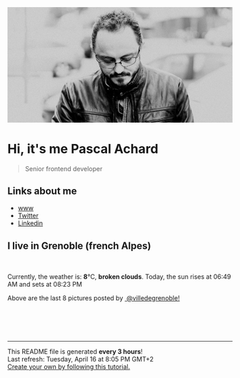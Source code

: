 ![Pascal Achard](./images/photo-pascal-achard.jpg)
# Hi, it's me Pascal Achard
> Senior frontend developer

## Links about me
- [www](https://www.pascal-achard.com)
- [Twitter](https://twitter.com/botmaster)
- [Linkedin](http://www.linkedin.com/in/pascal-achard)


## I live in Grenoble (french Alpes)
<img src="https://openweathermap.org/img/wn/04d@2x.png" alt="">

Currently, the weather is: **8**°C, **broken clouds**.
Today, the sun rises at 06:49 AM and sets at 08:23 PM

Above are the last 8 pictures posted by <a href="https://www.instagram.com/villedegrenoble/" target="_blank"><img alt="" src="https://upload.wikimedia.org/wikipedia/commons/thumb/e/e7/Instagram_logo_2016.svg/1024px-Instagram_logo_2016.svg.png" width="20"/> @villedegrenoble!</a>

<p style="display: flex; flex-wrap: wrap; gap: 20px;">
        <img src="https://cdn1.picuki.com/hosted-by-instagram/q/0exhNuNYnjBGZDHIdN5WmL9I2PwkAQxKKftSQ7e71yJjMBhsLH6QvJA0mpCj4yRwKg5lHDeVeSBk54woU1RQCFoVNETcTrOORT1U6K6fXeahvDNh8ZBikLs1L3EWZHen8ssoXGGpNWwSDv5PHL%7C%7Clo7gX5vrnaSgApjGMMbRAyQlWotfpUrJy9ZRxt+S4jkja45BsLTNZ5momNkgl7NvTryxbCrmifMh6pO9xRLQIhIkL7vuopCu7Lm4rbzMvR2XZhYXCoOELhn7pXBsyqXikXrAEJG0c1FqopxUI9IkqhdiDG7w82q4vk4H2bUdBXG9p+kMjxdKyn36dOF+I2WFglELdyKCUddMMt77zPNSWBdXz7hLiQfzZJrZeC3InWdT9eWCKMvyBEd1e0IRKQa4YhniUpyXoMo%7C%7C63yxiDTEX2zbYWcYm.jpeg" alt="" width="200"/>
        <img src="https://cdn1.picuki.com/hosted-by-instagram/q/0exhNuNYnjBGZDHIdN5WmL9I2PwkAQxKKftSQ7e71yJjMBhsLH6QvJA0mpCl6yRxIwVgFDeSYztj4YItVlpUDj19OUDZSrCOSDxX7aqQV+fN1DZg8JJpkLcxLnYbZH+o%7C%7CsAkUwmYdSgIGaYDG7uo%7C%7CekU5vvwZDIHuDuWNuUtzCVG%7C%7CMm0X51wm8Qf8fTT0FOzv9R3GzNJzWM1eUAmscnbrSgLUbr2O8ti9Pc6FPkKhMZL7e3tnyv2H2g+PVFwFA+cu5+czr5Vwxzmdwo382L6VK12CV0hoGWDpRUQsNgCjrK4Psto3fNlkI%7C%7CmHWVXSE1KhjVP1pe+lX6aJTXv1kRtwGHQyraOefs%7C%7C+7jqCKOzYdy64SvHP5%7C%7CENaNiR1cWL9j7RHL9ZaaSQpt92NkBH7VN1FzivVP7e7ipjENOJTNujgS9Jrx%7C%7CU%7C%7Cix4Lql5kaDmDWfrgw1muiRI5BXzH0M5sbfsBZzQGbkJsx3PHLZ3A10RIwTUO+dvNjrZet9WxoDY9ER+TTf0Q==.jpeg" alt="" width="200"/>
        <img src="https://cdn1.picuki.com/hosted-by-instagram/q/0exhNuNYnjBGZDHIdN5WmL9I2PwkAQxKKfhSQ7e71yJjMBhsLH6QvJA0mpCl6yRxIwVgFDeSYztj4YIrUVhZDz19OUzfQL2ISjlX7KmfVubN1TZv8J9mlbc9LHMdbX+m9MUrXAmYdSgIGaYDG7uo+qhT5aGuO1lQpTb9d7JGmC4E5ZObS6olhMF4pJ2Jg3Tt%7C%7C9k4Ki5e82wzJURmpNTfvGtcEaW+NMB166d1RbMCxMkA%7C%7C6nRlSaHEmw+Jj8uTnagtIj+kOYA2AqwXmE8ojGlcbEoDk5LggCalDB3t4gj1aSNBdxuiekZkIH2bSAEXG428Fk71p26qCDMa2is4EhX2j3+2J7hXMoLvrrEJqKycdjx4SvHeZz6F+tiWj9cJLmFdxGObfa1BZ8Uw81AFKUeh2GU9iKLcZzY3zxiJidgkwvTP4N0V%7C%7CiE7faD6lWdiGypi18pyd2zdrxx5VNe8ZyKrwl+JCqQV5sWHmOGn28sEeFTeLqVxpyHPrwU.jpeg" alt="" width="200"/>
        <img src="https://cdn1.picuki.com/hosted-by-instagram/q/0exhNuNYnjBGZDHIdN5WmL9I2PwkAQxKKftSQ7e71yJjMBhsLH6QvJA0mpCj4yRwKg5lHDeVeSBk54wpWF1ZDFAVNEzdSrSMRThd7KmfUeimvD1j8JRglrc9KnQebHKt98QtUGWpNWwSDv5PHL%7C%7Clo7gX5v%7C%7CsbCgEpjuSKrVCkGZTjse3TO9%7C%7C2pYf5%7C%7CHSv1izv9QpcmkazXgpdAd4+pvlpDk1VOCtO8BnsaBwVLYBxMEM7vm%7C%7CzWjqX2skeiB4FTObtMXPmvpFui3rSzY57zz2F%7C%7Ct9EEIdvlqztEs2u64Z0ZKDbJls+N865qHAajMGGWlvqklPv6XslHPaSkGI%7C%7CmIUwGPRn+T8J7gprsigdcy8U%7C%7Cju4i%7C%7CMRIn4Hb9mai03JsXVUVLLLsCbXsoK25FjKKFrjnST5jTrUZr31RV2QjpP3mLdXbRRFdvLgpCq8UjDiznT+AVoxZjt.jpeg" alt="" width="200"/>
        <img src="https://cdn1.picuki.com/hosted-by-instagram/q/0exhNuNYnjBGZDHIdN5WmL9I2PwkAQxKKftSQ7e71yJjMBhsLH6QvJA0mpCl6yRxIwVgFDeSYztj4YItVl5TDj19OUDZS7GPSzlS6a+YUefN1DFh%7C%7CJJnlLYxKHAbYHWo%7C%7C8AvXQmYdSgIGaYDG7uo+qhT5aGuO1lQpTb9d7JGmC4E5ZObS6olhMF4pJ2Jg3Tt%7C%7C9k4Ki5e82wzJURmpNTfvGtcEaa+NMB166d1RbMCxMkA%7C%7C6nRlSaHEmw+Jj8uQXagtIj+kOYA2DDaJRkT1WegSvFjDk5Ls2WEnRJ3t4gj1aSNBdxuiekZkIH2bSAEXG428Fk71p26qCDMa2is4EhX2j3+2J7hXNoX97jqHKOwT9y84ivpPJzqE6xjfD9cJLmFdxGObfa1BZ8Uw81AFKUeh2GU9iSEbqb46jpyLhBlkGWyWbF4c6rK9vjx3l7+jiSYmAEMsv6LbIBYnRNK4++arwl+JCqQV5tubGOCn28sEeFTeLqVxpyHPrwU.jpeg" alt="" width="200"/>
        <img src="https://cdn1.picuki.com/hosted-by-instagram/q/0exhNuNYnjBGZDHIdN5WmL9I2PwkAQxKKftSQ7e71yJjMBhsLH6QvJA0mpCj4yRwKg5lHDeVeSBk548vUV1ZDVIVOEDdSLeARDxT76iQV+ygvDBv8ZVhlbw9LXAcYXWu9sslV2SpNWwSDv5PHL%7C%7Clo7gX5vrnaSgApjGMMbRAyQlWotfpUrJy9ZRxt+S4jkja45BsLTNZ5momNkgl7NvTryxbCrmifMh6pO9xRLQIhIkL7vuopCu7Lm4rbzMvR2DZhYXCoOELhn7eXhYo30ywaP8zLG0c11PssCEy9IkqhdiDG7w82q4vk4H2bUdBXG9p+kMjxdKyn36dOF+I2WFm9lLn4LynX9MWj5D8MN+ZZs3R4QmXZL34JaJ1UmIuC8z%7C%7CZkjVOvCmXpx40IRKQa4Yhnjt0SPpMo%7C%7C63yxiDTEX2zbYWcYm.jpeg" alt="" width="200"/>
        <img src="https://cdn1.picuki.com/hosted-by-instagram/q/0exhNuNYnjBGZDHIdN5WmL9I2PwkAQxKKftSQ7e71yJjMBhsLH6QvJA0mpCl6yRxIwVgFDeSYztj540vWV5RDz19OEHZSLKKTThT6a6YVevN1TJm9pNokbkyLnwXZ3Gn8cErVwmYdSgIGaYDG7uo+qhT5aGuO1lQpTb9d7JGmC4E5ZObS6olhMF4pJ2Jg3Tt%7C%7C9k4Ki5e82wzJURmpNTfvGtcEaa+NMB166d1RbMCxMkA%7C%7C6nRlSaHEmw+Jj8uQXagtIj+kOYA2Cq4WTgI0UC0UoQKDk5LoAK5vkR3t4gj1aSNBdxuiekZkIH2bSAEXG428Fk71p26qCDMa2is4EhX2j3+2J7hX%7C%7CQtvLvEFKeyYfLw4Sv5eZ76H6xiWj9cJLmFdxGObfa1BZ8Uw81AFKUeh2GU9ifpboDlzApdDjNGzjPZI4tYZdW01IWR5H770SiHoxIDqvOofKB9w1tF+sasrwl+JCqQV5sWaW2Dn28sEeFTeLqVxpyHPrwU.jpeg" alt="" width="200"/>
        <img src="https://cdn1.picuki.com/hosted-by-instagram/q/0exhNuNYnjBGZDHIdN5WmL9I2PwkAQxKKftSQ7e71yJjMBhsLH6QvJA0mpCl6yRxIwVgFDeSYztj4Y4tV1hTDT19OUDZS7WBRTlS6a+cV+nN1DBi85djk749LHYbYnSn%7C%7C8UoUwmYdSgIGaYDG7uo+qhT5aGuO1lQpzb9d7JGmC4E5ZPiZ6x29Zk0v6uJk1%7C%7Ck7JYwKXNM+243dR9l8JPcpDtEWvbzNsA6q6RjAIgCifgG6vuzynXoV1IkeFFxHzPCronmhvcQlBa%7C%7Cdj4Z+TTxYLESewobhVjmljkA449+n6SDFaxMn%7C%7C07s%7C%7C2AATNBVmtUpBVtmJGCnCbUNU2z8hN%7C%7CyVHL7LmEINASl8DeEcrMe%7C%7C%7C%7Cunw%7C%7CHK+L6UehoEyhCA%7C%7C%7C%7CUBBKJZvq+WpgJqapJP+1L8VKx1Q+1VrTh8x0hLAdZjQKCAr9VcvmWxpa+3l%7C%7CDlSe6rREDmdWNUaQax1sApJPful4rWliAOsZMBCff3Q16EI0VJeg=.jpeg" alt="" width="200"/>
</p>

------------
<p>This README file is generated <b>every 3 hours</b>!
    <br />Last refresh: Tuesday, April 16 at 8:05 PM GMT+2
    <br /><a href="https://medium.com/@th.guibert/how-to-create-a-self-updating-readme-md-for-your-github-profile-f8b05744ca91">Create your own by following this tutorial.</a>
</p>
<p><a href="https://github.com/botmaster/botmaster/actions/workflows/main.yaml"><img alt="" src="https://github.com/botmaster/botmaster/actions/workflows/main.yaml/badge.svg" /></a></p>

